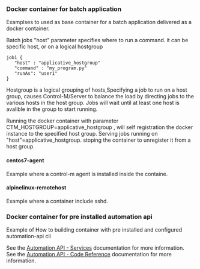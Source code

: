 ### Docker container for batch application 
Examplses to used as base container for a batch application delivered as a docker container. 

Batch jobs "host" parameter specifies where to run a command. it can be specific host, or on a logical hostgroup
```
job1 {
   "host" : "applicative_hostgroup"
   "command" : "my_program.py"
   "runAs": "user1"
}
```
Hostgroup is a logical grouping of hosts,Specifying a job to run on a host group, causes Control-M/Server to balance the load by directing jobs to the various hosts in the host group. Jobs will wait until at least one host is avalible in the group to start running. 

Running the docker container with parameter CTM_HOSTGROUP=applicative_hostgroup , will self registration the docker instance to the specified host group.  Serving jobs running on "host"=applicative_hostgroup. stoping the container to unregister it from a host group.


#### centos7-agent
Example where a control-m agent is installed inside the containe.

#### alpinelinux-remotehost
Example where a container include sshd.  

### Docker container for pre installed automation api
Example of How to building container with pre installed and configured automation-api cli

See the [Automation API - Services](https://docs.bmc.com/docs/display/public/workloadautomation/Control-M+Automation+API+-+Services) documentation for more information.  
See the [Automation API - Code Reference](https://docs.bmc.com/docs/display/public/workloadautomation/Control-M+Automation+API+-+Code+Reference) documentation for more information.
